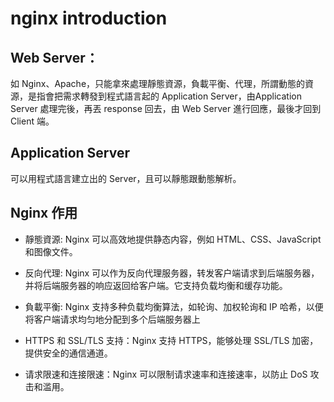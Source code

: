 # nginx introduction

##  Web Server：

如 Nginx、Apache，只能拿來處理靜態資源，負載平衡、代理，所謂動態的資源，是指會把需求轉發到程式語言起的 Application Server，由Application Server 處理完後，再丟 response 回去，由 Web Server 進行回應，最後才回到 Client 端。

## Application Server

可以用程式語言建立出的 Server，且可以靜態跟動態解析。

## Nginx 作用

+ 靜態資源: Nginx 可以高效地提供静态内容，例如 HTML、CSS、JavaScript 和图像文件。

+ 反向代理: Nginx 可以作为反向代理服务器，转发客户端请求到后端服务器，并将后端服务器的响应返回给客户端。它支持负载均衡和缓存功能。

+ 負載平衡: Nginx 支持多种负载均衡算法，如轮询、加权轮询和 IP 哈希，以便将客户端请求均匀地分配到多个后端服务器上

+ HTTPS 和 SSL/TLS 支持：Nginx 支持 HTTPS，能够处理 SSL/TLS 加密，提供安全的通信通道。

+ 请求限速和连接限速：Nginx 可以限制请求速率和连接速率，以防止 DoS 攻击和滥用。